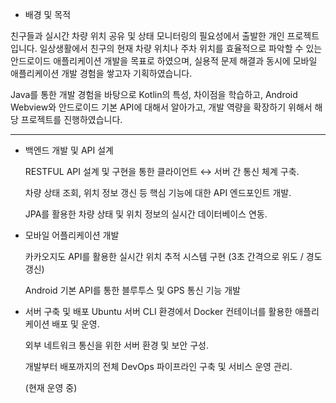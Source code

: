 - 배경 및 목적

친구들과 실시간 차량 위치 공유 및 상태 모니터링의 필요성에서 출발한 개인 프로젝트입니다. 일상생활에서 친구의 현재 차량 위치나 주차 위치를 효율적으로 파악할 수 있는 안드로이드 애플리케이션 개발을 목표로 하였으며, 실용적 문제 해결과 동시에 모바일 애플리케이션 개발 경험을 쌓고자 기획하였습니다.



Java를 통한 개발 경험을 바탕으로 Kotlin의 특성, 차이점을 학습하고, Android Webview와 안드로이드 기본 API에 대해서 알아가고, 개발 역량을 확장하기 위해서 해당 프로젝트를 진행하였습니다.


---

- 백엔드 개발 및 API 설계

	RESTFUL API 설계 및 구현을 통한 클라이언트 ↔ 서버 간 통신 체계 구축.

	차량 상태 조회, 위치 정보 갱신 등 핵심 기능에 대한 API 엔드포인트 개발.

	JPA를 활용한 차량 상태 및 위치 정보의 실시간 데이터베이스 연동.

- 모바일 어플리케이션 개발

	카카오지도 API를 활용한 실시간 위치 추적 시스템 구현 
(3초 간격으로 위도 / 경도 갱신)


	Android 기본 API를 통한 블루투스 및 GPS 통신 기능 개발


- 서버 구축 및 배포
	Ubuntu 서버 CLI 환경에서 Docker 컨테이너를 활용한
애플리케이션 배포 및 운영.

	외부 네트워크 통신을 위한 서버 환경 및 보안 구성.
    
	개발부터 배포까지의 전체 DevOps 파이프라인 구축 및 서비스 운영 관리. 
    
    (현재 운영 중)
